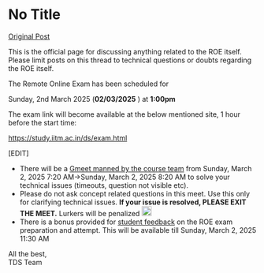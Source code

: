 # No Title

[Original Post](https://discourse.onlinedegree.iitm.ac.in/t/168832/1)

<p>This is the official page for discussing anything related to the ROE itself. Please limit posts on this thread to technical questions or doubts regarding the ROE itself.</p>
<p>The Remote Online Exam has been scheduled for</p>
<p>Sunday, 2nd March 2025 (<strong>02/03/2025</strong> ) at <strong>1:00pm</strong></p>
<p>The exam link will become available at the below mentioned site, 1 hour before the start time:</p>
<p><a href="http://study.iitm.ac.in/ds/exam.html">https://study.iitm.ac.in/ds/exam.html</a></p>
<p>[EDIT]</p>
<ul>
<li>There will be a <a href="https://meet.google.com/bah-uytq-osu">Gmeet manned by the course team</a> from <span class="discourse-local-date" data-date="2025-03-02" data-email-preview="2025-03-02T07:20:00Z UTC" data-format="LLLL" data-range="from" data-time="12:50:00" data-timezone="Asia/Calcutta" data-timezones="Asia/Kolkata">Sunday, March 2, 2025 7:20 AM</span>→<span class="discourse-local-date" data-date="2025-03-02" data-email-preview="2025-03-02T08:20:00Z UTC" data-format="LLLL" data-range="to" data-time="13:50:00" data-timezone="Asia/Calcutta" data-timezones="Asia/Kolkata">Sunday, March 2, 2025 8:20 AM</span> to solve your technical issues (timeouts, question not visible etc).</li>
<li>Please do not ask concept related questions in this meet. Use this only for clarifying technical issues. <strong>If your issue is resolved, PLEASE EXIT THE MEET.</strong> Lurkers will be penalized <img src="https://emoji.discourse-cdn.com/google/grin.png?v=12" title=":grin:" class="emoji" alt=":grin:" loading="lazy" width="20" height="20"></li>
<li>There is a bonus provided for <a href="https://forms.gle/TXxz1yr5fpcz5bh89">student feedback</a> on the ROE exam preparation and attempt. This will be available till <span class="discourse-local-date" data-date="2025-03-02" data-email-preview="2025-03-02T11:30:00Z UTC" data-format="LLLL" data-time="17:00:00" data-timezone="Asia/Calcutta" data-timezones="Asia/Kolkata">Sunday, March 2, 2025 11:30 AM</span></li>
</ul>
<p>All the best,<br>
TDS Team</p>